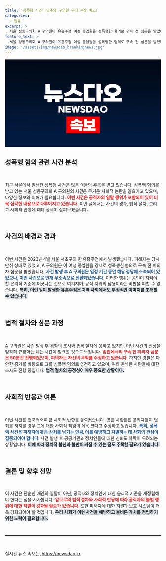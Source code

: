 ```yaml
---
title: ‘성폭행 사건’ 민주당 구의원 무죄 주장 예고!
categories:
  - 법률
excerpt: >
  서울 성동구의회 A 구의원이 유흥주점 여성 종업원을 성폭행한 혐의로 구속 전 심문을 받았다. 그는 무죄를 밝히겠다며 강한 의지를 보였지만, 사건의 진실은 무엇일까? 클릭하여 더 알아보세요!
feature_text: >
  서울 성동구의회 A 구의원이 유흥주점 여성 종업원을 성폭행한 혐의로 구속 전 심문을 받았다. 그는 무죄를 밝히겠다며 강한 의지를 보였지만, 사건의 진실은 무엇일까? 클릭하여 더 알아보세요!
image: '/assets/img/newsdao_breakingnews.jpg'
---
```


<p><img src="/assets/img/newsdao_breakingnews.jpg" alt="implanttips 속보" /></p>

<h2 data-ke-size="size26">성폭행 혐의 관련 사건 분석</h2>

<p data-ke-size="size16">&nbsp;</p>

<p>최근 서울에서 발생한 성폭행 사건은 많은 이들의 주목을 받고 있습니다. 성폭행 혐의를 받고 있는 서울 성동구의회 A 구의원의 사건은 무거운 사회적 논란을 일으키고 있으며, 다양한 정보와 이해가 필요합니다. <strong><b><span style="color: #ee2323;">이번 사건은 공직자의 일탈 행위가 포함되어 있어 더욱 심각한 내용으로 다루어지고 있습니다.</span></b></strong> 이번 글에서는 사건의 경과, 법적 절차, 그리고 사회적 반응에 대해 상세히 살펴보겠습니다.</p>

<p data-ke-size="size16">&nbsp;</p>

<h2 data-ke-size="size26">사건의 배경과 경과</h2>

<p data-ke-size="size16">&nbsp;</p>

<p>이번 사건은 2023년 4월 서울 서초구의 한 유흥주점에서 발생했습니다. 피해자는 당시 만취 상태로 있었고, A 구의원은 이 여성 종업원을 강제로 성폭행한 혐의로 구속 전 피의자 심문을 받았습니다. <strong><b><span style="color: #1a5490;">사건 발생 후 A 구의원은 일정 기간 동안 해당 정당에 소속되어 있었으나, 이번 사건으로 인해 무소속으로 전환되었습니다.</span></b></strong> 이러한 행위는 공인이 지켜야 할 윤리적 기준에 어긋나는 것으로 여겨지며, 공적 지위의 남용이라는 비판을 피할 수 없습니다. <strong><b><span style="background-color: #21538527;">특히, 이런 일이 발생한 유흥주점은 지역 사회에서도 부정적인 이미지를 초래할 수 있습니다.</span></b></strong></p>

<p data-ke-size="size16">&nbsp;</p>

<h2 data-ke-size="size26">법적 절차와 심문 과정</h2>

<p data-ke-size="size16">&nbsp;</p>

<p>A 구의원은 사건 발생 후 경찰의 조사와 법적 절차에 응하고 있지만, 이번 사건의 진상을 명확히 규명하는 데는 시간이 필요할 것으로 보입니다. <strong><b><span style="color: #ee2323;">법원에서의 구속 전 피의자 심문은 50분간 진행되었으며, 피의자는 자신의 무죄를 주장하고 있습니다.</span></b></strong> 하지만 경찰은 다양한 증거를 바탕으로 그를 성폭행 혐의로 입건하고 있으며, 여타 동석한 사람들에 대한 조사도 진행 중입니다. <strong><b><span style="background-color: #21538527;">법적 절차의 공정성이 매우 중요한 상황이다.</span></b></strong></p>

<p data-ke-size="size16">&nbsp;</p>

<h2 data-ke-size="size26">사회적 반응과 여론</h2>

<p data-ke-size="size16">&nbsp;</p>

<p>이번 사건은 전국적으로 큰 사회적 반향을 일으켰습니다. 많은 사람들은 공직자들이 범죄를 저지를 경우 그에 대한 사회적 책임이 더욱 크다고 주장하고 있습니다. <strong><b><span style="color: #1a5490;">특히, 성폭력 사건은 피해자에게 큰 상처를 남기는 만큼, 이를 예방하고 처벌하는 데 사회의 관심이 집중되어야 합니다.</span></b></strong> 사건 발생 후 공공기관과 정치인들에 대한 신뢰도 하락이 우려되는 상황입니다. <strong><b><span style="background-color: #21538527;">이에 따라 정치적 불신과 불만이 커질 수 있는 점도 주목할 필요가 있습니다.</span></b></strong></p>

<p data-ke-size="size16">&nbsp;</p>

<h2 data-ke-size="size26">결론 및 향후 전망</h2>

<p data-ke-size="size16">&nbsp;</p>

<p>이 사건은 단순한 개인의 일탈이 아닌, 공직자와 정치인에 대한 윤리적 기준을 재정립해야 한다는 점을 시사합니다. <strong><b><span style="color: #ee2323;">앞으로의 법적 절차와 사회적 반응에 따라 공직자의 불법 행위에 대한 처벌이 강화될 필요가 있습니다.</span></b></strong> 또한 피해자에 대한 지원과 보호 시스템이 더욱 강화되어야 할 것입니다. <strong><b><span style="background-color: #21538527;">우리 사회가 이런 사건을 예방하고 올바른 가치를 정립하기 위한 노력이 필요합니다.</span></b></strong></p>

<p data-ke-size="size16">&nbsp;</p>

<hr style="border: 1px solid #000;"/>

<p data-ke-size="size16">&nbsp;</p>
실시간 뉴스 속보는, <a href="https://newsdao.kr" rel="dofollow">https://newsdao.kr</a>


